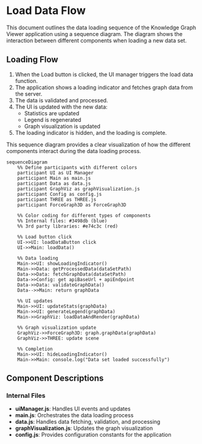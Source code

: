 # Load Data Flow

This document outlines the data loading sequence of the Knowledge Graph Viewer application using a sequence diagram. The diagram shows the interaction between different components when loading a new data set.

## Loading Flow

1. When the Load button is clicked, the UI manager triggers the load data function.
2. The application shows a loading indicator and fetches graph data from the server.
3. The data is validated and processed.
4. The UI is updated with the new data:
   - Statistics are updated
   - Legend is regenerated
   - Graph visualization is updated
5. The loading indicator is hidden, and the loading is complete.

This sequence diagram provides a clear visualization of how the different components interact during the data loading process.

```mermaid
sequenceDiagram
    %% Define participants with different colors
    participant UI as UI Manager
    participant Main as main.js
    participant Data as data.js
    participant GraphViz as graphVisualization.js
    participant Config as config.js
    participant THREE as THREE.js
    participant ForceGraph3D as ForceGraph3D

    %% Color coding for different types of components
    %% Internal files: #3498db (blue)
    %% 3rd party libraries: #e74c3c (red)
    
    %% Load button click
    UI->>UI: loadDataButton click
    UI->>Main: loadData()
    
    %% Data loading
    Main->>UI: showLoadingIndicator()
    Main->>Data: getProcessedData(dataSetPath)
    Data->>Data: fetchGraphData(dataSetPath)
    Data->>Config: get apiBaseUrl + apiEndpoint
    Data->>Data: validateGraphData()
    Data-->>Main: return graphData
    
    %% UI updates
    Main->>UI: updateStats(graphData)
    Main->>UI: generateLegend(graphData)
    Main->>GraphViz: loadDataAndRender(graphData)
    
    %% Graph visualization update
    GraphViz->>ForceGraph3D: graph.graphData(graphData)
    GraphViz->>THREE: update scene
    
    %% Completion
    Main->>UI: hideLoadingIndicator()
    Main->>Main: console.log("Data set loaded successfully")
```

## Component Descriptions

### Internal Files
- **uiManager.js**: Handles UI events and updates
- **main.js**: Orchestrates the data loading process
- **data.js**: Handles data fetching, validation, and processing
- **graphVisualization.js**: Updates the graph visualization
- **config.js**: Provides configuration constants for the application
